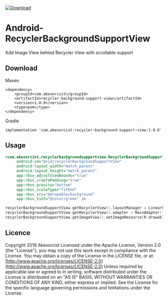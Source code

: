 [ ![Download](https://api.bintray.com/packages/akexorcist/maven/recycler-background-support-view/images/download.svg?version=1.0.0) ](https://bintray.com/akexorcist/maven/recycler-background-support-view/1.0.0/link)

# Android-RecyclerBackgroundSupportView
Add Image View behind Recycler View with scrollable support

## Download
Maven
```
<dependency>
	<groupId>com.akexorcist</groupId>
	<artifactId>recycler-background-support-view</artifactId>
	<version>1.0.0</version>
	<type>pom</type>
</dependency>
```

Gradle
```
implementation 'com.akexorcist:recycler-background-support-view:1.0.0'
```

## Usage
```xml
<com.akexorcist.recyclerbackgroundsupportview.RecyclerBackgroundSupportView
     android:id="@+id/recyclerBackgroundSupportView"
     android:layout_width="match_parent"
     android:layout_height="match_parent"
     app:rbsv_adjustViewBounds="true"
     app:rbsv_cropToPadding="true"
     app:rbsv_gravity="bottom"
     app:rbsv_scaleType="fitEnd"
     app:rbsv_src="@drawable/background"
     app:rbsv_tint="@color/green" />
```

```kotlin
recyclerBackgroundSupportView.getRecyclerView().layoutManager = LinearLayoutManager(context)
recyclerBackgroundSupportView.getRecyclerView().adapter = MainAdapter()
recyclerBackgroundSupportView.getImageView().setImageResource(R.drawable.background)
```

## Licence
Copyright 2019 Akexorcist
Licensed under the Apache License, Version 2.0 (the "License"); you may not use this work except in compliance with the License. You may obtain a copy of the License in the LICENSE file, or at:
 [http://www.apache.org/licenses/LICENSE-2.0](http://www.apache.org/licenses/LICENSE-2.0) 
Unless required by applicable law or agreed to in writing, software distributed under the License is distributed on an "AS IS" BASIS, WITHOUT WARRANTIES OR CONDITIONS OF ANY KIND, either express or implied. See the License for the specific language governing permissions and limitations under the License.
